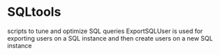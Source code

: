 # SQLtools
scripts to tune and optimize SQL queries
ExportSQLUser is used for exporting users on a SQL instance and then create users on a new SQL instance
